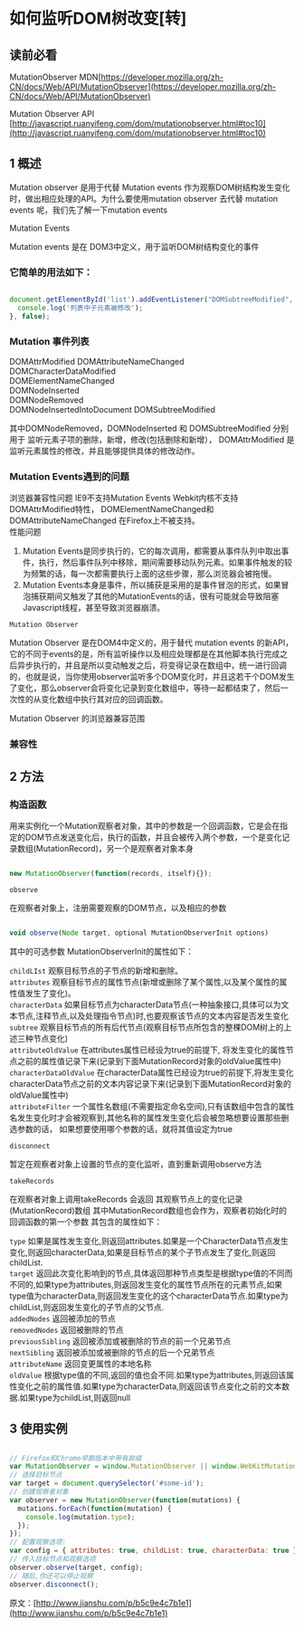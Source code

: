# 如何监听DOM树改变[转]

## 读前必看

MutationObserver MDN[https://developer.mozilla.org/zh-CN/docs/Web/API/MutationObserver](https://developer.mozilla.org/zh-CN/docs/Web/API/MutationObserver)     

Mutation Observer API   [http://javascript.ruanyifeng.com/dom/mutationobserver.html#toc10](http://javascript.ruanyifeng.com/dom/mutationobserver.html#toc10)


## 1 概述

Mutation observer 是用于代替 Mutation events 作为观察DOM树结构发生变化时，做出相应处理的API。为什么要使用mutation observer 去代替 mutation events 呢，我们先了解一下mutation events

Mutation Events

Mutation events 是在 DOM3中定义，用于监听DOM树结构变化的事件

### 它简单的用法如下：

```js

document.getElementById('list').addEventListener("DOMSubtreeModified", function(){
  console.log('列表中子元素被修改');
}, false);

```

### Mutation 事件列表

DOMAttrModified 
DOMAttributeNameChanged  
DOMCharacterDataModified  
DOMElementNameChanged  
DOMNodeInserted  
DOMNodeRemoved  
DOMNodeInsertedIntoDocument 
DOMSubtreeModified  

其中DOMNodeRemoved，DOMNodeInserted 和 DOMSubtreeModified 分别用于 监听元素子项的删除，新增，修改(包括删除和新增），
DOMAttrModified 是监听元素属性的修改，并且能够提供具体的修改动作。

### Mutation Events遇到的问题

浏览器兼容性问题
IE9不支持Mutation Events
Webkit内核不支持DOMAttrModified特性，
DOMElementNameChanged和DOMAttributeNameChanged 在Firefox上不被支持。  
性能问题

1. Mutation Events是同步执行的，它的每次调用，都需要从事件队列中取出事件，执行，然后事件队列中移除，期间需要移动队列元素。如果事件触发的较为频繁的话，每一次都需要执行上面的这些步骤，那么浏览器会被拖慢。   
2. Mutation Events本身是事件，所以捕获是采用的是事件冒泡的形式，如果冒泡捕获期间又触发了其他的MutationEvents的话，很有可能就会导致阻塞Javascript线程，甚至导致浏览器崩溃。

`Mutation Observer`

Mutation Observer 是在DOM4中定义的，用于替代 mutation events 的新API，它的不同于events的是，所有监听操作以及相应处理都是在其他脚本执行完成之后异步执行的，并且是所以变动触发之后，将变得记录在数组中，统一进行回调的，也就是说，当你使用observer监听多个DOM变化时，并且这若干个DOM发生了变化，那么observer会将变化记录到变化数组中，等待一起都结束了，然后一次性的从变化数组中执行其对应的回调函数。

Mutation Observer 的浏览器兼容范围


### 兼容性


## 2 方法

### 构造函数

用来实例化一个Mutation观察者对象，其中的参数是一个回调函数，它是会在指定的DOM节点发送变化后，执行的函数，并且会被传入两个参数，一个是变化记录数组(MutationRecord)，另一个是观察者对象本身

```js

new MutationObserver(function(records, itself){});

```

`observe`

在观察者对象上，注册需要观察的DOM节点，以及相应的参数

```js

void observe(Node target, optional MutationObserverInit options)

```

其中的可选参数 MutationObserverInit的属性如下：

`childLIst` 观察目标节点的子节点的新增和删除。  
`attributes` 观察目标节点的属性节点(新增或删除了某个属性,以及某个属性的属性值发生了变化)。  
`characterData` 如果目标节点为characterData节点(一种抽象接口,具体可以为文本节点,注释节点,以及处理指令节点)时,也要观察该节点的文本内容是否发生变化  
`subtree` 观察目标节点的所有后代节点(观察目标节点所包含的整棵DOM树上的上述三种节点变化)  
`attributeOldValue` 在attributes属性已经设为true的前提下, 将发生变化的属性节点之前的属性值记录下来(记录到下面MutationRecord对象的oldValue属性中)  
`characterDataOldValue` 在characterData属性已经设为true的前提下,将发生变化characterData节点之前的文本内容记录下来(记录到下面MutationRecord对象的oldValue属性中)  
`attributeFilter` 一个属性名数组(不需要指定命名空间),只有该数组中包含的属性名发生变化时才会被观察到,其他名称的属性发生变化后会被忽略想要设置那些删选参数的话，
如果想要使用哪个参数的话，就将其值设定为true  

`disconnect`

暂定在观察者对象上设置的节点的变化监听，直到重新调用observe方法

`takeRecords`

在观察者对象上调用takeRecords 会返回 其观察节点上的变化记录(MutationRecord)数组
其中MutationRecord数组也会作为，观察者初始化时的回调函数的第一个参数
其包含的属性如下：

`type` 如果是属性发生变化,则返回attributes.如果是一个CharacterData节点发生变化,则返回characterData,如果是目标节点的某个子节点发生了变化,则返回childList.   
`target` 返回此次变化影响到的节点,具体返回那种节点类型是根据type值的不同而不同的,如果type为attributes,则返回发生变化的属性节点所在的元素节点,如果type值为characterData,则返回发生变化的这个characterData节点.如果type为childList,则返回发生变化的子节点的父节点.    
`addedNodes` 返回被添加的节点    
`removedNodes` 返回被删除的节点  
`previousSibling` 返回被添加或被删除的节点的前一个兄弟节点   
`nextSibling` 返回被添加或被删除的节点的后一个兄弟节点   
`attributeName` 返回变更属性的本地名称  
`oldValue` 根据type值的不同,返回的值也会不同.如果type为attributes,则返回该属性变化之前的属性值.如果type为characterData,则返回该节点变化之前的文本数据.如果type为childList,则返回null   

## 3 使用实例

```js

// Firefox和Chrome早期版本中带有前缀
var MutationObserver = window.MutationObserver || window.WebKitMutationObserver || window.MozMutationObserver
// 选择目标节点
var target = document.querySelector('#some-id'); 
// 创建观察者对象
var observer = new MutationObserver(function(mutations) {  
  mutations.forEach(function(mutation) { 
    console.log(mutation.type); 
  }); 
}); 
// 配置观察选项:
var config = { attributes: true, childList: true, characterData: true } 
// 传入目标节点和观察选项
observer.observe(target, config); 
// 随后,你还可以停止观察
observer.disconnect();

```

原文：[http://www.jianshu.com/p/b5c9e4c7b1e1](http://www.jianshu.com/p/b5c9e4c7b1e1)
